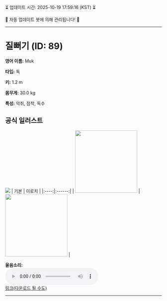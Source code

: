 
⏳ 업데이트 시간: 2025-10-19 17:59:16 (KST) ⏳

🤖 자동 업데이트 봇에 의해 관리됩니다! 🤖

---

# 질뻐기 (ID: 89)
**영어 이름:** Muk

**타입:** 독

**키:** 1.2 m

**몸무게:** 30.0 kg

**특성:** 악취, 점착, 독수

## 공식 일러스트
![](https://raw.githubusercontent.com/PokeAPI/sprites/master/sprites/pokemon/other/official-artwork/89.png)
| 기본 | 이로치 |
|:----:|:------:|
| <img src="http://play.pokemonshowdown.com/sprites/ani/muk.gif" width="200"> | <img src="http://play.pokemonshowdown.com/sprites/ani-shiny/muk.gif" width="200"> |

**울음소리:**<br><audio controls src="https://raw.githubusercontent.com/PokeAPI/cries/main/cries/pokemon/latest/89.ogg"></audio><br> [링크(다운로드 될 수도)](https://raw.githubusercontent.com/PokeAPI/cries/main/cries/pokemon/latest/89.ogg)


---
